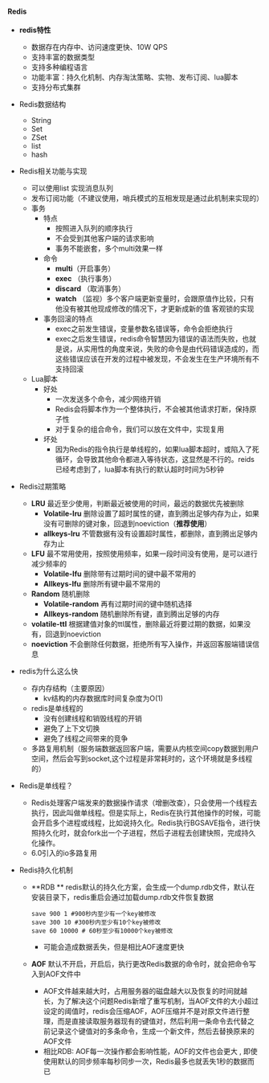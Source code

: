 #### Redis

- **redis特性**
  - 数据存在内存中、访问速度更快、10W QPS
  - 支持丰富的数据类型
  - 支持多种编程语言
  - 功能丰富：持久化机制、内存淘汰策略、实物、发布订阅、lua脚本
  - 支持分布式集群
  
- Redis数据结构
  - String
  - Set
  - ZSet
  - list
  - hash
  
- Redis相关功能与实现

  - 可以使用list 实现消息队列
  - 发布订阅功能（不建议使用，哨兵模式的互相发现是通过此机制来实现的）
  - 事务
    - 特点
      - 按照进入队列的顺序执行
      - 不会受到其他客户端的请求影响
      - 事务不能嵌套，多个multi效果一样
    - 命令
      - **multi**（开启事务）
      - **exec** （执行事务）
      - **discard** （取消事务）
      - **watch** （监视）多个客户端更新变量时，会跟原值作比较，只有他没有被其他现成修改的情况下，才更新成新的值 客观锁的实现
    - 事务回滚的特点
      - exec之前发生错误，变量参数名错误等，命令会拒绝执行
      - exec之后发生错误，redis命令智慧因为错误的语法而失败，也就是说，从实用性的角度来说，失败的命令是由代码错误造成的，而这些错误应该在开发的过程中被发现，不会发生在生产环境所有不支持回滚
  - Lua脚本
    - 好处
      - 一次发送多个命令，减少网络开销
      - Redis会将脚本作为一个整体执行，不会被其他请求打断，保持原子性
      - 对于复杂的组合命令，我们可以放在文件中，实现复用
    - 坏处
      - 因为Redis的指令执行是单线程的，如果lua脚本超时，或陷入了死循环，会导致其他命令都进入等待状态，这显然是不行的。reids已经考虑到了，lua脚本有执行的默认超时时间为5秒钟

- Redis过期策略

  - **LRU** 最近至少使用，判断最近被使用的时间，最远的数据优先被删除
    - **Volatile-lru** 删除设置了超时属性的键，直到腾出足够内存为止，如果没有可删除的键对象，回退到noeviction（**推荐使用**）
    - **allkeys-lru**  不管数据有没有设置超时属性，都删除，直到腾出足够内存为止
  - **LFU** 最不常用使用，按照使用频率，如果一段时间没有使用，是可以进行减少频率的
    - **Volatile-lfu** 删除带有过期时间的键中最不常用的
    - **Allkeys-lfu** 删除所有键中最不常用的
  - **Random** 随机删除
    - **Volatile-random** 再有过期时间的键中随机选择
    - **Allkeys-random** 随机删除所有键，直到腾出足够的内存
  - **volatile-ttl** 根据建值对象的ttl属性，删除最近将要过期的数据，如果没有，回退到noeviction
  - **noeviction** 不会删除任何数据，拒绝所有写入操作，并返回客服端错误信息

- redis为什么这么快

  - 存内存结构（主要原因）
    - kv结构的内存数据库时间复杂度为O(1)
  - redis是单线程的
    - 没有创建线程和销毁线程的开销
    - 避免了上下文切换
    - 避免了线程之间带来的竞争
  - 多路复用机制（服务端数据返回客户端，需要从内核空间copy数据到用户空间，然后会写到socket,这个过程是非常耗时的，这个环境就是多线程的）

- Redis是单线程？

  - Redis处理客户端发来的数据操作请求（增删改查），只会使用一个线程去执行，因此叫做单线程。但是实际上，Redis在执行其他操作的时候，可能会开启多个进程或线程，比如说持久化。Redis执行BGSAVE指令，进行快照持久化时，就会fork出一个子进程，然后子进程去创建快照，完成持久化操作。
  - 6.0引入的io多路复用

- Redis持久化机制

  - **RDB ** redis默认的持久化方案，会生成一个dump.rdb文件，默认在安装目录下，redis重启会通过加载dump.rdb文件恢复数据

    ```
    save 900 1 #900秒内至少有一个key被修改
    save 300 10 #300秒内至少有10个key被修改
    save 60 10000 # 60秒至少有10000个key被修改
    ```

    - 可能会造成数据丢失，但是相比AOF速度更快

  - **AOF** 默认不开启，开启后，执行更改Redis数据的命令时，就会把命令写入到AOF文件中

    - AOF文件越来越大时，占用服务器的磁盘越大以及恢复的时间就越长，为了解决这个问题Redis新增了重写机制，当AOF文件的大小超过设定的阈值时，redis会压缩AOF，AOF压缩并不是对原文件进行整理，而是直接读取服务器现有的键值对，然后利用一条命令去代替之前记录这个键值对的多条命令，生成一个新文件，然后去替换原来的AOF文件
    - 相比RDB:  AOF每一次操作都会影响性能，AOF的文件也会更大 , 即使使用默认的同步频率每秒同步一次，Redis最多也就丢失1秒的数据而已





